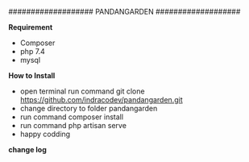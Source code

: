 ###################
PANDANGARDEN
###################

**Requirement**
- Composer
- php 7.4
- mysql
  
**How to Install**
- open terminal run command git clone https://github.com/indracodev/pandangarden.git
- change directory to folder pandangarden
- run command composer install
- run command php artisan serve
- happy codding

**change log**

